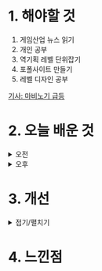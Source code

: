 
# 1. 해야할 것

1. 게임산업 뉴스 읽기 
2. 개인 공부  
3. 역기획 레벨 단위잡기
4. 포폴사이트 만들기
5. 레벨 디자인 공부

[기사: 마비노기 급등](https://www.gamemeca.com/view.php?gid=1749380)


# 2. 오늘 배운 것

<details>
<summary>오전</summary>

## 오늘의 뉴스
![image](https://github.com/JM94Ent/TIL-WIL/assets/143363550/3aa33a45-2242-4968-9f63-5e684b16022b)
```
마비노기 20주년
중학생일때 사람들과 소통하면서 플레이하는게 어떤 재미를 주는지를 알게 해준 게임.
마비노기는 그래픽과 감성이 파스텔이라는 색이 게임이 된다면 이렇게 될 것 같은 게임이었다.
20주년을 맞이해 이벤트를 한다고 하니 나처럼 옛날 생각에 잠겨서 다시 시작하는 사람이 많은 것 같다.
```


■ 인티 크리에이츠, 액션 어드벤처 '구혼의 쿠온' 패키지 정식 발매
일본의 게임 제작사 'INTI CREATES(인티 크리에이츠)'는 '코멧소프트'와 협력해 Nintendo Switch™, PlayStation®5전용 액션 어드벤처 게임 "구혼의 쿠온" 패키지 버전을 5월 30일(목) 금일 정식 발매했다고 전했습니다. "구혼의 쿠온"은 현세에서의 죽음으로 명계에서 눈을 뜬 고양이 '쿠온'이 현세로 다시 돌아가기 위해 가혹한 명계를 여행하는 '종이 인형극'스타일의 2D 횡스크롤 액션 게임입니다.

■ 신작 턴제 전술 게임 ‘케이프’ 30일 정식 출시
데달릭 엔터테인먼트와 스핏파이어 인터랙티브는 오늘 새로운 턴제 슈퍼히어로 전략 게임인 '케이프'를 PC, 닌텐도 스위치, 플레이스테이션 4&5, 엑스박스 시리즈 X|S, 엑스박스 원에서 정식 출시했습니다. 이제 플레이어는 영웅들의 능력을 사용한 전술을 통해 악당의 계략을 물리치고 킹 시티를 구원할 수 있습니다.

■ [이슈] 리니지2M 프로모션 소송, 유저 측 '패소' 
리니지2M 유저 381명이 엔씨소프트를 상대로 제기한 '프로모션 의혹' 소송에서 패했습니다. 지난 2022년 9월 리니지2M 유저는 "엔씨가 표면적으로는 경쟁구도의 게임에서 게임사가 특정 세력에 광고를 집행하고 이를 유저들에게 알리지 않음으로 과도한 과금을 유도했고, 그것이 결과적으로 유저들의 피해로 이어졌다"라 주장하며 소송을 제기했었습니다. 

■ 지엠스토어, 동양 신화 MMORPG ‘승선전’ 30일 정식 출시
지엠스토어(GMSTORE)는 자사가 서비스하는 신작 모바일 게임 '승선전'을 5월 30일에 정식 출시했다고 발표했습니다. 이번 정식 출시에 맞춰 지엠스토어는 풍성한 혜택을 제공하는 다양한 이벤트를 준비했습니다.

■ 넷이즈 신작 '원스 휴먼' 2024 서머 게임 페스트 참가
넷이즈게임즈(나스닥 상장 코드: NTES, 홍콩 증권거래소 상장 코드: 9999)는 자사가 서비스 예정인 글로벌 기대작 '원스 휴먼(Once Human)'이 '2024 서머 게임 페스트(2024 Summer Game Fest)'에 참가한다고 30일 밝혔습니다. '원스 휴먼'은 '서머 게임 페스트 플레이 데이즈'를 통해 가장 최신 버전의 게임을 현장에서 시연할 수 있도록 하고, 개발팀과의 인터뷰 등을 통해 다양한 게임 상세 정보를 공개할 계획입니다.

■ XPLA, 일본 블록체인 시장 특화된 레이어2 체인 ‘XPLA Verse’ 가동
글로벌 블록체인 메인넷 XPLA는 일본의 대표적인 블록체인 프로젝트 '오아시스(Oasys)'와 협력해 레이어2 체인 'XPLA Verse(엑스플라 버스)'를 구축하고, 현지 시장 진출을 본격화한다고 30일 밝혔습니다. XPLA는 일본 현지 에 최적화된 'XPLA Verse'를 가동함으로써 차별화된 웹3 게임 경험을 제공합니다.

■ 브롤스타즈 이후 5년, 신작 '스쿼드 버스터즈’ 출시 
10대 게이머들의 절대적인 지지를 받는 액션 게임 '브롤스타즈'의 개발사 슈퍼셀이 신작을 선보입니다. 스쿼드 버스터즈를 공개한 슈퍼셀은 "캐주얼 플레이어는 물론 더 격렬하고 경쟁적인 플레이를 원하는 게이머까지, 모바일 기기를 소유하고 있다면 누구나 즐길 수 있는 직관적이고 포괄적인 게임 경험을 제공할 것"이라는 포부를 전했습니다.

■ 소니도 게임 공개한다, 31일 '스테이트 오브 플레이' 
소니가 약 4개월 만에 자사 온라인 쇼케이스 스테이트 오브 플레이(State of Play)를 선보입니다. 소니 인터랙티브 엔터테인먼트의 콘텐츠 커뮤니케이션 시니어 디렉터 시드 슈만은 29일 올해 세 번째 스테이트 오브 플레이 를 현지 시각으로 30일 진행한다고 밝혔습니다.

■ 우리 게임, 아랍에미리트(UAE)로 진출한다
대통령실이 29일 우리나라와 아랍에미리트(UAE) 간의 포괄적경제동반자협정(CEPA)를 체결했다고 밝혔습니다. 한-UAE CEPA는 작년 1월 윤석열 대통령의 UAE 국빈 방문을 계기로 본격 추진되었고, 양국 정부 간 집중적인 협상 을 거쳐 작년 10월 타결됐습니다.

■ 환원 개발사의 도교펑크 액션, '나인 솔즈' 출시 
그들이 기존과는 완전히 새로운 2D 소울라이크 액션으로 팬들을 찾습니다. 레드캔들게임즈는 5월 29일 2D 액션 플랫포머 '나인 솔즈(Nine Sols)'를 정식 출시했습니다.

■ 명조: 워더링 웨이브, 구글플레이 매출 5위 달성 
쿠로 게임즈의 오픈월드 신작, '명조: 워더링 웨이브'가 출시 6일 만에 구글플레이 매출 5위를 달성했습니다. '명조: 워더링 웨이브'는 쿠로게임즈 특유의 색채와 그래픽, 빠르게 벽타기로 오르고 활강하는 호쾌한 필드 이동과 '퍼니싱: 그레이 레이븐'부터 갈고 닦은 태그 액션을 선보이는 오픈월드 RPG 신작입니다.

■ '현재 개발자 0명', 긴 여정 끝낸 사이버펑크2077 
부침을 겪었고 끝내는 스팀 '압도적으로 긍정적' 평가까지 일궈낸 '사이버펑크2077'의 여정이 끝납니다. CD 프로젝트는 현지 시각으로 5월 28일 2024년 1분기 실적 발표를 통해 진행 중인 프로젝트에 투입 중인 개발자 인원을 공개했습니다. 이 중 지난 2월 말까지 남아있던 '사이버펑크2077'의 개발 인원은 이제 더는 남지 않은 것으로 나타났습니다.

■ 스마일게이트, 국립문화유산연구원과 후원 협약 체결
스마일게이트는 국립문화유산연구원과 대전시 유성구 국립문화유산연구원 창산관에서 '문화유산 보존 및 활용 지원'을 위한 후원 협약을 체결했다고 29일(수) 밝혔습니다. 스마일게이트와 국립문화유산연구원은 이번 협약으 로 '문화유산 보존 및 활용 후원금을 통한 국가유산 보호와 역사문화 가치 증진'과 '지속가능한 국가유산의 조사 및 연구 성과 확산'을 위한 상호 협력을 약속했습니다.

■ '전생슬 템페스트 스토리즈', 다운로드 버전 예약 판매 개시
반다이남코 엔터테인먼트 코리아(지사장 장태근)는 PlayStation5, PlayStation4, Xbox Series X|S, Xbox One, STEAM용 '전생했더니 슬라임이었던 건에 대하여 템페스트 스토리즈'(한국어판)의 다운로드 버전 예약 판매를 시 작했다고 발표했습니다. 한편, 반다이남코 엔터테인먼트는 이번 다운로드 버전 예약 판매와 함께 '전생했더니 슬라임이었던 건에 대하여 템페스트 스토리즈'의 게임 내 '오프닝 애니메이션'을 공개했습니다.

■ 김용하 PD "블루 아카이브 개발직무로 복귀, 리더십 재편"
김용하 PD 이후 차민서 PD, 박병림 PD가 바통을 이어받아 직무를 수행해왔으나 이제 자신이 다시 그 자리로 돌아오게 됐다며 블루 아카이브 개발 PD로 복귀를 선언했습니다. 그간 블루 아카이브의 기틀을 마련하고 이끌기 위해 혼신을 다한 기존 리더진에게 감사의 말을 전하는 한편, 신임 디렉터로 부임할 3명을 소개했습니다.

■ 게임 음악 지휘자 진솔, 제 15회 홍진기 창조인상 수상
게임 음악 전문 공연 플랫폼 '플래직'을 이끄는 진솔 지휘자가 제 15회 홍진기 창조인상 문화예술 부문 수상자로 선정됐습니다. 문화예술 부문 수상자로 선정된 지휘자 진솔은 고전음악부터 현대음악, 게임음악 오케스트라  공연까지 다양한 무대에서 활약을 펼치고 있습니다.

■ '에버소울', 일본 출시와 함께 구글 인기 1위 기록
카카오게임즈(대표 한상우)가 29일, 나인아크(대표 이건)가 개발한 모바일 수집형 RPG '에버소울'의 일본 정식 서비스를 시작한다고 밝혔습니다. 오는 7월 3일까지 카카오게임즈는 '에버소울' 일본 서비스에 접속한 이용자를 대상으로 에픽 정령 '캐서린', 인게임 재화 등 사전등록 보상을 제공합니다.

■ 검은사막, 블소2 중국 진출 카운트다운, '스파크 2024' 
텐센트는 28일, 자사의 신작 라인업을 발표하는 온라인 컨퍼런스 '스파크 2024'을 진행했습니다. 신작 라인업 공개에 앞서 텐센트는 왕자영요, 화평정영, 크로스파이어, 던전앤파이터, 던전앤파이터 모바일, 로스트아크, 메 이플스토리M, 쿠키런 킹덤 등 자사가 기존에 중국에서 서비스하는 게임의 최근 업데이트 및 PV를 공개했습니다.

■ LCK, 6월 29일 T1 VS KT전 'T1 홈그라운드'로 편성
LCK가 2021년 프랜차이즈 시스템 도입 이후 처음으로 정규 리그 경기를 별도 경기장에서 특정 팀의 홈 경기 형태로 경기를 치릅니다. '리그 오브 레전드(LoL)' 이스포츠의 한국 프로 리그를 주최하는 리그 오브 레전드 챔피언스 코리아(대표 오상헌, 이하 'LCK')는 오는 6월 29일(토) 예정된 2024 LCK 서머 3주 차 T1과 kt 롤스터의 경기를 경기도 고양시 일산서구에 위치한 고양 소노 아레나에서 치르기로 했다고 밝혔습니다.

■ '레이븐2', 29일 오후 8시 정식 출시 
넷마블(대표 권영식, 김병규)은 블록버스터 신작 MMORPG '레이븐2'를 29일 오후 8시에 국내 정식 출시했다고 29일 밝혔습니다. 또 넷마블의 모바일 리모트 서비스인 '넷마블 커넥트' 앱도 제공해 넷마블 런처를 활용해 PC에서 실행 중인 '레이븐2'를 원격으로 플레이할 수 있습니다.

■ 펄어비스 '검은사막', 텐센트가 중국 서비스 맡는다
펄어비스(대표 허진영)가 중국 최대 게임사 '텐센트(Tencent)'와 손잡고 '검은사막' 중국 서비스를 준비합니다. 텐센트는 28일 열린 게임 컨퍼런스 'SPARK 2024'에서 '검은사막'을 공식 소개했습니다.

■ 위메이드플레이, '애니팡 매치라이크' 일본 출시
위메이드플레이(대표 이호대)가 신작 모바일게임 '애니팡 매치라이크'를 일본 시장에 출시했다고 29일 밝혔습니다. 위메이드플레이는 대만에 이은 '애니팡 매치라이크'의 일본 출시가 게임에 대한 글로벌 경쟁력의 시험대가 될 것으로 전망하고 있습니다.

■ '몬스터헌터 스토리즈 1+2 더블팩', 30일 예약판매 시작
게임피아㈜(대표 정종헌)는 CAPCOM ASIA와 협력하여, RPG 게임 '몬스터헌터 스토리즈'와 '몬스터헌터 스토리즈 2 파멸의 날개' 및 추가 보너스 콘텐츠로 구성된 합본 제품인 Nintendo Switch '몬스터헌터 스토리즈 1+2 더블 팩' 패키지 제품의 선주문판매를 5월 30일부터 시작한다고 밝혔습니다. '몬스터헌터 스토리즈' 시리즈는 몬스터와 인연을 맺고 공존하는 '몬스터 라이더'가 되어 개성 넘치는 다양한 몬스터 '동료몬'을 동료로 삼으며 모험을 떠날 수 있는 RPG 게임으로, 액션 게임에 서툴러도 게임을 즐길 수 있도록 턴제 커맨드 배틀 시스템이 적용되어 있습니다.

■ [이슈] 공정위, 크래프톤-컴투스 상대로 '확률' 현장조사 
공정거래위원회가 크래프톤, 컴투스를 대상으로 확률형 아이템 현장 조사에 나섰습니다. 지난 28일부터 공정위는 크래프톤의 '배틀그라운드', 컴투스의 '스타시드: 아스니아 트리거' 내 확률형 아이템 관련 민원을 받고 회사를 조사 중입니다.

■ 라이엇, '페이커' 전설의 전당 상세 콘텐츠 공개 
라이엇 게임즈가 29일 '리그 오브 레전드' e스포츠 선수 '페이커' 이상혁(이하 페이커)의 업적을 기리는 '전설의 전당' 상세 콘텐츠를 공개했습니다. 플레이어는 페이커가 제작에 참여한 '아리'와 '르블랑'의 신규 스킨과 페이커의 별명인 '불사대마왕'을 상징하는 요소가 가미된 ▲비주얼 효과 ▲아이콘 ▲감정표현 등 다양한 콘텐츠를 즐길 수 있습니다.

■ 젤다의 전설이 9월 1일, 레고로 나온다
레고그룹(LEGO Group)이 닌텐도의 메가 히트 비디오 게임인 '젤다의 전설' 테마 신제품에 대한 사전예약 판매를 진행합니다. 총 2,500개 브릭으로 게임 속 거대한 나무 캐릭터인 데크나무를 '젤다의 전설' 시리즈의 두 가지 타이틀인 '브레스 오브 더 와일드'와 '시간의 오카리나'에 등장하는 모습으로 바꿔 조립할 수 있습니다.

■ 슈퍼플래닛, 방치형 RPG '딜루전: 그림자 영웅단' 사전예약 개시
글로벌 게임 퍼블리셔 슈퍼플래닛은 27일, 오버독스가 개발하고 자사에서 퍼블리싱하는 모바일 방치형 전략 RPG <딜루전: 그림자 영웅단>의 사전 예약을 개시한다고 발표했습니다. <딜루전: 그림자 영웅단>은 타락한 주술사 의 저주로부터 첨탑을 구하기 위해 용감한 영웅들이 떠나는 여정을 그린 모바일 방치형 전략 rpg입니다.

■ 결국 콜옵도, 게임패스 확정 '블랙옵스6' 연말 출시 
MS 게이밍이 그간 신빙성 높은 이들의 입을 통해 루머 이상의 무언가로 떠돌던 콜 오브 듀티의 Xbox 게임패스 데이원 카드를 마침내 꺼내 들었습니다. MS 게이밍은 제니맥스 & 베데스다 소프트웍스, 그리고 그간 인수 합병을 통해 다양한 중견 개발사를 Xbox 스튜디오 편입시켰습니다.

■ 기습 숭배 명소, 29일 '페이커 신전' 열린다 
5월 29일, LoL 월드 챔피언십 기간 동안 다양한 이벤트가 진행되었던 '하이커 그라운드'가 '페이커' 이상혁 선수의 전설의 전당 입성을 축하하는 특별한 장소인 '페이커 신전(FAKER TEMPLE)'으로 꾸며집니다. 기습 숭배를 참지 못하는 이들을 위한 특별한 성지가 될 '페이커 신전'은 다가오는 5월 29일부터 6월 16일까지 약 3주가량 운영되며, 건물 전체가 이상혁 선수의 전설의 전당 헌액을 기념하는 내용으로 꾸며질 예정입니다.

■ 300만 장 팔린 드래곤즈 도그마2. 평가는 여전히 '복합적' 
캡콤이 RE 엔진을 활용하여 만든 오픈월드 ARPG '드래곤즈 도그마2'가 판매량 300만 장을 달성했습니다. 캡콤이 지난 3월에 사과문을 공개하며 약속했듯 드래곤즈 도그마2 개발팀은 초반의 부정적 이슈들을 바로잡기 위해 여전히 월 2회 수준의 업데이트를 꾸준히 이어오고 있으며, 지난 4월 25일에 적용된 업데이트에서는 많은 유저들의 원성을 샀던 '용내림' 이슈에 대한 대대적인 패치가 이뤄지기도 했습니다.

■ 2D 횡스크롤 액션 게임 '저스트엑스' 스팀 출시
포스트 아포칼립스 온라인 액션 게임 '크로스아웃'을 개발한 타르젬 게임즈와 슈퍼갤럭틱 게임데브(Supergalactic Gamedev) 팀이 2D 횡스크롤 액션 게임 '저스트엑스'(JustAxe)를 스팀에 27일 출시했습니다. 먼 미래의 지구 를 배경으로 하는 '저스트엑스'는 산과 그림 같은 집, 송전탑 뒤편 숲 속에 숨어 있는 작은 마을이 다른 세계에서 온 신비한 생명체의 침입으로 마을의 평온은 깨졌습니다.
</details>


<details>
<summary>오후</summary>


</details>




# 3. 개선


<details>
<summary>접기/펼치기</summary>


</details>



# 4. 느낀점


